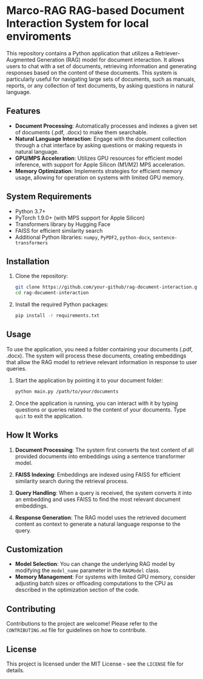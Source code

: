 # Marco-RAG RAG-based Document Interaction System for local enviroments

This repository contains a Python application that utilizes a Retriever-Augmented Generation (RAG) model for document interaction. It allows users to chat with a set of documents, retrieving information and generating responses based on the content of these documents. This system is particularly useful for navigating large sets of documents, such as manuals, reports, or any collection of text documents, by asking questions in natural language.

## Features

- **Document Processing**: Automatically processes and indexes a given set of documents (.pdf, .docx) to make them searchable.
- **Natural Language Interaction**: Engage with the document collection through a chat interface by asking questions or making requests in natural language.
- **GPU/MPS Acceleration**: Utilizes GPU resources for efficient model inference, with support for Apple Silicon (M1/M2) MPS acceleration.
- **Memory Optimization**: Implements strategies for efficient memory usage, allowing for operation on systems with limited GPU memory.

## System Requirements

- Python 3.7+
- PyTorch 1.9.0+ (with MPS support for Apple Silicon)
- Transformers library by Hugging Face
- FAISS for efficient similarity search
- Additional Python libraries: `numpy`, `PyPDF2`, `python-docx`, `sentence-transformers`

## Installation

1. Clone the repository:
   ```bash
   git clone https://github.com/your-github/rag-document-interaction.git
   cd rag-document-interaction
   ```

2. Install the required Python packages:
   ```bash
   pip install -r requirements.txt
   ```

## Usage

To use the application, you need a folder containing your documents (.pdf, .docx). The system will process these documents, creating embeddings that allow the RAG model to retrieve relevant information in response to user queries.

1. Start the application by pointing it to your document folder:
   ```bash
   python main.py /path/to/your/documents
   ```

2. Once the application is running, you can interact with it by typing questions or queries related to the content of your documents. Type `quit` to exit the application.

## How It Works

1. **Document Processing**: The system first converts the text content of all provided documents into embeddings using a sentence transformer model.

2. **FAISS Indexing**: Embeddings are indexed using FAISS for efficient similarity search during the retrieval process.

3. **Query Handling**: When a query is received, the system converts it into an embedding and uses FAISS to find the most relevant document embeddings.

4. **Response Generation**: The RAG model uses the retrieved document content as context to generate a natural language response to the query.

## Customization

- **Model Selection**: You can change the underlying RAG model by modifying the `model_name` parameter in the `RAGModel` class.
- **Memory Management**: For systems with limited GPU memory, consider adjusting batch sizes or offloading computations to the CPU as described in the optimization section of the code.

## Contributing

Contributions to the project are welcome! Please refer to the `CONTRIBUTING.md` file for guidelines on how to contribute.

## License

This project is licensed under the MIT License - see the `LICENSE` file for details.
